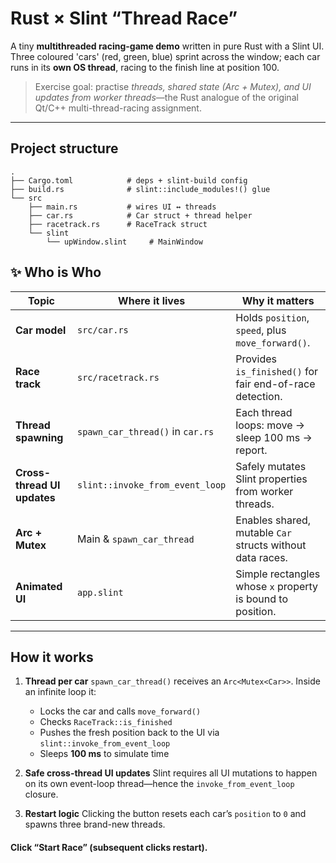 # Rust × Slint “Thread Race”

A tiny **multithreaded racing-game demo** written in pure Rust with a Slint UI.
Three coloured 'cars' (red, green, blue) sprint across the window; each
car runs in its **own OS thread**, racing to the finish line at position 100.

> Exercise goal: practise _threads, shared state (Arc + Mutex), and UI updates
> from worker threads_—the Rust analogue of the original Qt/C++
> multi-thread-racing assignment.

---

## Project structure

```shell
.
├── Cargo.toml            # deps + slint-build config
├── build.rs              # slint::include_modules!() glue
└── src
    ├── main.rs           # wires UI ↔ threads
    ├── car.rs            # Car struct + thread helper
    ├── racetrack.rs      # RaceTrack struct
    └── slint
        └── upWindow.slint     # MainWindow

```

## ✨ Who is Who

| Topic                       | Where it lives                   | Why it matters                                             |
| --------------------------- | -------------------------------- | ---------------------------------------------------------- |
| **Car model**               | `src/car.rs`                     | Holds `position`, `speed`, plus `move_forward()`.          |
| **Race track**              | `src/racetrack.rs`               | Provides `is_finished()` for fair end-of-race detection.   |
| **Thread spawning**         | `spawn_car_thread()` in `car.rs` | Each thread loops: move → sleep 100 ms → report.           |
| **Cross-thread UI updates** | `slint::invoke_from_event_loop`  | Safely mutates Slint properties from worker threads.       |
| **Arc + Mutex**             | Main & `spawn_car_thread`        | Enables shared, mutable `Car` structs without data races.  |
| **Animated UI**             | `app.slint`                      | Simple rectangles whose `x` property is bound to position. |

---

## How it works

1. **Thread per car**
   `spawn_car_thread()` receives an `Arc<Mutex<Car>>`. Inside an infinite loop it:
   - Locks the car and calls `move_forward()`
   - Checks `RaceTrack::is_finished`
   - Pushes the fresh position back to the UI via `slint::invoke_from_event_loop`
   - Sleeps **100 ms** to simulate time

2. **Safe cross-thread UI updates**
   Slint requires all UI mutations to happen on its own event-loop thread—hence the `invoke_from_event_loop` closure.

3. **Restart logic**
   Clicking the button resets each car’s `position` to `0` and spawns three brand-new threads.

#### Click “Start Race” (subsequent clicks restart).
